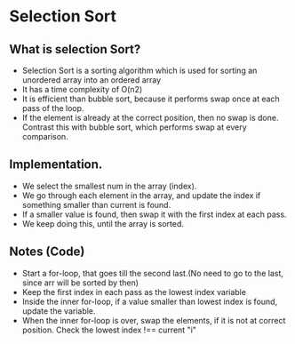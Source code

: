 # Selection Sort

## What is selection Sort?

- Selection Sort is a sorting algorithm which is used for sorting an unordered array into an ordered array
- It has a time complexity of O(n2)
- It is efficient than bubble sort, because it performs swap once at each pass of the loop.
- If the element is already at the correct position, then no swap is done. Contrast this with bubble sort, which performs swap at every comparison.

## Implementation.

- We select the smallest num in the array (index).
- We go through each element in the array, and update the index if something smaller than current is found.
- If a smaller value is found, then swap it with the first index at each pass.
- We keep doing this, until the array is sorted.

## Notes (Code)

- Start a for-loop, that goes till the second last.(No need to go to the last, since arr will be sorted by then)
- Keep the first index in each pass as the lowest index variable
- Inside the inner for-loop, if a value smaller than lowest index is found, update the variable.
- When the inner for-loop is over, swap the elements, if it is not at correct position. Check the lowest index !== current "i"
